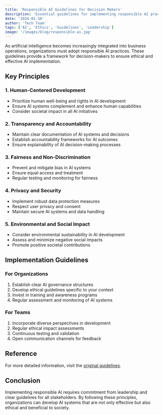 ```yaml
---
title: 'Responsible AI Guidelines for Decision Makers'
description: 'Essential guidelines for implementing responsible AI practices in organizations, focusing on ethics, transparency, and human-centered development.'
date: '2024-01-10'
author: 'Tech Team'
tags: ['AI', 'Ethics', 'Guidelines', 'Leadership']
image: '/images/blog/responsible-ai.jpg'
---
```


As artificial intelligence becomes increasingly integrated into business operations, organizations must adopt responsible AI practices. These guidelines provide a framework for decision-makers to ensure ethical and effective AI implementation.

## Key Principles

### 1. Human-Centered Development
- Prioritize human well-being and rights in AI development
- Ensure AI systems complement and enhance human capabilities
- Consider societal impact in all AI initiatives

### 2. Transparency and Accountability
- Maintain clear documentation of AI systems and decisions
- Establish accountability frameworks for AI outcomes
- Ensure explainability of AI decision-making processes

### 3. Fairness and Non-Discrimination
- Prevent and mitigate bias in AI systems
- Ensure equal access and treatment
- Regular testing and monitoring for fairness

### 4. Privacy and Security
- Implement robust data protection measures
- Respect user privacy and consent
- Maintain secure AI systems and data handling

### 5. Environmental and Social Impact
- Consider environmental sustainability in AI development
- Assess and minimize negative social impacts
- Promote positive societal contributions

## Implementation Guidelines

### For Organizations
1. Establish clear AI governance structures
2. Develop ethical guidelines specific to your context
3. Invest in training and awareness programs
4. Regular assessment and monitoring of AI systems

### For Teams
1. Incorporate diverse perspectives in development
2. Regular ethical impact assessments
3. Continuous testing and validation
4. Open communication channels for feedback

## Reference
For more detailed information, visit the [original guidelines](https://clouddamcdnprodep.azureedge.net/gdc/gdcYxU5P5/original).

## Conclusion

Implementing responsible AI requires commitment from leadership and clear guidelines for all stakeholders. By following these principles, organizations can develop AI systems that are not only effective but also ethical and beneficial to society.
